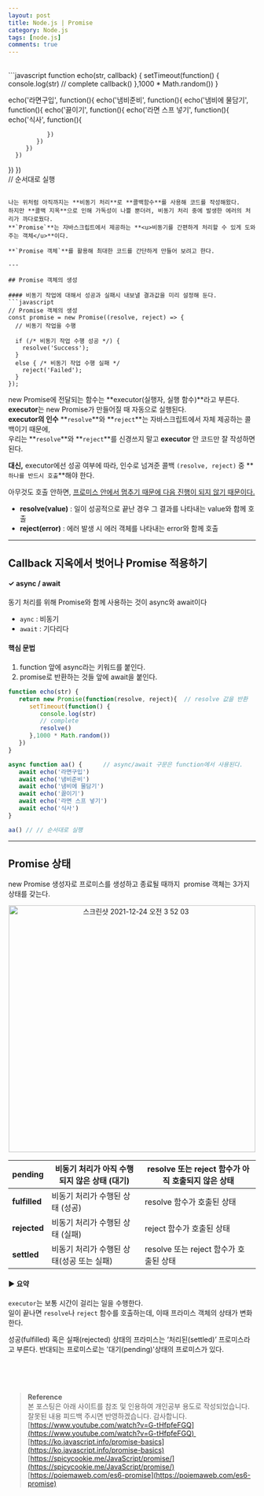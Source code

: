 ```yaml
---
layout: post
title: Node.js | Promise
category: Node.js
tags: [node.js]
comments: true
---
```

<br>
```javascript
function echo(str, callback) {
   setTimeout(function() {
      console.log(str)
      // complete
      callback()
   },1000 * Math.random())
}

echo('라면구입', function(){
   echo('냄비준비', function(){
      echo('냄비에 물담기', function(){
         echo('끓이기', function(){
            echo('라면 스프 넣기', function(){
               echo('식사', function(){
                  
               })
            })
         })
      })
   })
})  
// 순서대로 실행
```

나는 위처럼 아직까지는 **비동기 처리**로 **콜백함수**를 사용해 코드를 작성해왔다.   
하지만 **콜백 지옥**으로 인해 가독성이 나쁠 뿐더러, 비동기 처리 중에 발생한 에러의 처리가 까다로웠다.   
**`Promise`**는 자바스크립트에서 제공하는 **<u>비동기를 간편하게 처리할 수 있게 도와주는 객체</u>**이다.

**`Promise 객체`**를 활용해 최대한 코드를 간단하게 만들어 보려고 한다.

---

## Promise 객체의 생성

#### 비동기 작업에 대해서 성공과 실패시 내보낼 결과값을 미리 설정해 둔다.
```javascript
// Promise 객체의 생성
const promise = new Promise((resolve, reject) => {
  // 비동기 작업을 수행

  if (/* 비동기 작업 수행 성공 */) {
    resolve('Success');
  }
  else { /* 비동기 작업 수행 실패 */
    reject('Failed');
  }
});
```
new Promise에 전달되는 함수는 **executor(실행자, 실행 함수)**라고 부른다.   
**executor**는 new Promise가 만들어질 때 자동으로 실행된다.   
**executor의 인수** **`resolve`**와 **`reject`**는 자바스크립트에서 자체 제공하는 콜백이기 때문에,   
우리는 **`resolve`**와 **`reject`**를 신경쓰지 말고 **executor** 안 코드만 잘 작성하면 된다.

**대신,** executor에선 성공 여부에 따라, 인수로 넘겨준 콜백 `(resolve, reject)` 중 **`하나를 반드시 호출`**해야 한다. 

아무것도 호출 안하면, <u>프로미스 안에서 멈추기 때문에 다음 진행이 되지 않기 때문이다.</u>

-   **resolve(value)** : 일이 성공적으로 끝난 경우 그 결과를 나타내는 value와 함께 호출
-   **reject(error)** : 에러 발생 시 에러 객체를 나타내는 error와 함께 호출

---

## Callback 지옥에서 벗어나 Promise 적용하기

#### ✓ async / await
동기 처리를 위해 Promise와 함께 사용하는 것이 async와 await이다

-   `aync` : 비동기
-   `await` : 기다리다

#### 핵심 문법
1.  function 앞에 async라는 키워드를 붙인다.
2.  promise로 반환하는 것들 앞에 await을 붙인다.

```javascript
function echo(str) {
   return new Promise(function(resolve, reject){  // resolve 값을 반환
      setTimeout(function() {
         console.log(str)
         // complete
         resolve()
      },1000 * Math.random())
   })
}

async function aa() {      // async/await 구문은 function에서 사용된다.
   await echo('라면구입')
   await echo('냄비준비')
   await echo('냄비에 물담기')
   await echo('끓이기')
   await echo('라면 스프 넣기')
   await echo('식사')
}

aa() // // 순서대로 실행
```

---

## Promise 상태

new Promise 생성자로 프로미스를 생성하고 종료될 때까지  promise 객체는 3가지 상태를 갖는다.

<p align="center"><img width="502" alt="스크린샷 2021-12-24 오전 3 52 03" src="https://user-images.githubusercontent.com/76654131/147281275-85f776d4-494a-4b6e-9a79-db77246b6ae7.png"></p>

| **pending** | 비동기 처리가 아직 수행되지 않은 상태 (대기) | resolve 또는 reject 함수가 아직 호출되지 않은 상태 |
| --- | --- | --- |
| **fulfilled** | 비동기 처리가 수행된 상태 (성공) | resolve 함수가 호출된 상태 |
| **rejected** | 비동기 처리가 수행된 상태 (실패) | reject 함수가 호출된 상태 |
| **settled** | 비동기 처리가 수행된 상태(성공 또는 실패) | resolve 또는 reject 함수가 호출된 상태 |

#### **▶ 요약**

`executor`는 보통 시간이 걸리는 일을 수행한다.   
일이 끝나면 `resolve`나 `reject` 함수를 호출하는데, 이때 프라미스 객체의 상태가 변화한다.

성공(fulfilled) 혹은 실패(rejected) 상태의 프라미스는 ‘처리된(settled)’ 프로미스라고 부른다.    반대되는 프로미스로는 '대기(pending)'상태의 프로미스가 있다.


<br>
<br>
<br>

>**Reference**   
본 포스팅은 아래 사이트를 참조 및 인용하여 개인공부 용도로 작성되었습니다.   
잘못된 내용 피드백 주시면 반영하겠습니다. 감사합니다.   
[https://www.youtube.com/watch?v=G-tHfpfeFGQ](https://www.youtube.com/watch?v=G-tHfpfeFGQ)    
[https://ko.javascript.info/promise-basics](https://ko.javascript.info/promise-basics)   
[https://spicycookie.me/JavaScript/promise/](https://spicycookie.me/JavaScript/promise/)   
[https://poiemaweb.com/es6-promise](https://poiemaweb.com/es6-promise)
